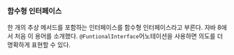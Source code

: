 ### 함수형 인터페이스
한 개의 추상 메서드를 포함하는 인터페이스를 함수형 인터페이스라고 부른다.
자바 8에서 처음 이 용어를 소개했다.
`@FuntionalInterface`어노테이션을 사용하면 의도를 더 명확하게 표현할 수 있다.

